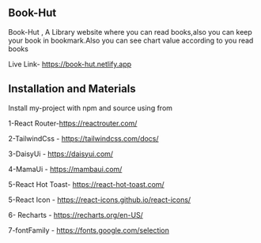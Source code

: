 
## Book-Hut

Book-Hut , A Library website where you can read books,also you can keep your  book in bookmark.Also you can see chart value according to you read books

Live Link- https://book-hut.netlify.app

## Installation and Materials

Install my-project with npm and source using from

1-React Router-https://reactrouter.com/ 

2-TailwindCss - https://tailwindcss.com/docs/

3-DaisyUi - https://daisyui.com/

4-MamaUi - https://mambaui.com/

5-React Hot Toast- https://react-hot-toast.com/

5-React Icon - https://react-icons.github.io/react-icons/

6- Recharts - https://recharts.org/en-US/

7-fontFamily - https://fonts.google.com/selection
